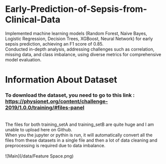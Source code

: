 # Early-Prediction-of-Sepsis-from-Clinical-Data
Implemented machine learning models (Random Forest, Naive Bayes, Logistic Regression, Decision Trees, XGBoost, Neural Network) for early sepsis prediction, achieving an F1 score of 0.85.<br>
Conducted in-depth analysis, addressing challenges such as correlation, missing data, and class imbalance, using diverse metrics for comprehensive model evaluation.


# Information About Dataset

### To download the dataset, you need to go to this link : https://physionet.org/content/challenge-2019/1.0.0/training/#files-panel  <br><br>
The files for both training_setA and training_setB are quite huge and I am unable to upload here on Github.<br>
When you the jupyter or pythin is run, it will automatically convert all the files from these datasets in a single file and then a lot of data cleaning and preprocessing is required due to data imbalance.
<br><br>
![Main](/data/Feature Space.png)
